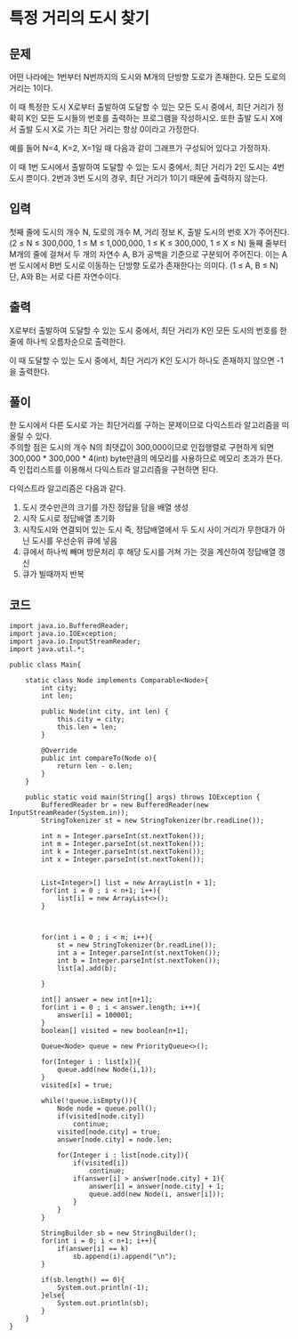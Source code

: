 # 특정 거리의 도시 찾기
 
## 문제
어떤 나라에는 1번부터 N번까지의 도시와 M개의 단방향 도로가 존재한다. 모든 도로의 거리는 1이다.

이 때 특정한 도시 X로부터 출발하여 도달할 수 있는 모든 도시 중에서, 최단 거리가 정확히 K인 모든 도시들의 번호를 출력하는 프로그램을 작성하시오. 또한 출발 도시 X에서 출발 도시 X로 가는 최단 거리는 항상 0이라고 가정한다.

예를 들어 N=4, K=2, X=1일 때 다음과 같이 그래프가 구성되어 있다고 가정하자.



이 때 1번 도시에서 출발하여 도달할 수 있는 도시 중에서, 최단 거리가 2인 도시는 4번 도시 뿐이다.  2번과 3번 도시의 경우, 최단 거리가 1이기 때문에 출력하지 않는다.

## 입력
첫째 줄에 도시의 개수 N, 도로의 개수 M, 거리 정보 K, 출발 도시의 번호 X가 주어진다. (2 ≤ N ≤ 300,000, 1 ≤ M ≤ 1,000,000, 1 ≤ K ≤ 300,000, 1 ≤ X ≤ N) 둘째 줄부터 M개의 줄에 걸쳐서 두 개의 자연수 A, B가 공백을 기준으로 구분되어 주어진다. 이는 A번 도시에서 B번 도시로 이동하는 단방향 도로가 존재한다는 의미다. (1 ≤ A, B ≤ N) 단, A와 B는 서로 다른 자연수이다.

## 출력
X로부터 출발하여 도달할 수 있는 도시 중에서, 최단 거리가 K인 모든 도시의 번호를 한 줄에 하나씩 오름차순으로 출력한다.

이 때 도달할 수 있는 도시 중에서, 최단 거리가 K인 도시가 하나도 존재하지 않으면 -1을 출력한다.

## 풀이
한 도시에서 다른 도시로 가는 최단거리를 구하는 문제이므로 다익스트라 알고리즘을 떠올릴 수 있다.  
주의할 점은 도시의 개수 N의 최댓값이 300,000이므로 인접행렬로 구현하게 되면 300,000 * 300,000 * 4(int) byte만큼의 메모리를 사용하므로 메모리 초과가 뜬다.  
즉 인접리스트를 이용해서 다익스트라 알고리즘을 구현하면 된다.  

다익스트라 알고리즘은 다음과 같다.
1. 도시 갯수만큰의 크기를 가진 정답을 담을 배열 생성
2. 시작 도시로 정답배열 초기화
3. 시작도시와 연결되어 있는 도시 즉, 정답배열에서 두 도시 사이 거리가 무한대가 아닌 도시를 우선순위 큐에 넣음
4. 큐에서 하나씩 빼며 방문처리 후 해당 도시를 거쳐 가는 것을 계산하여 정답배열 갱신
5. 큐가 빌때까지 반복

## 코드
```
import java.io.BufferedReader;
import java.io.IOException;
import java.io.InputStreamReader;
import java.util.*;

public class Main{

    static class Node implements Comparable<Node>{
        int city;
        int len;

        public Node(int city, int len) {
            this.city = city;
            this.len = len;
        }

        @Override
        public int compareTo(Node o){
            return len - o.len;
        }
    }

    public static void main(String[] args) throws IOException {
        BufferedReader br = new BufferedReader(new InputStreamReader(System.in));
        StringTokenizer st = new StringTokenizer(br.readLine());

        int n = Integer.parseInt(st.nextToken());
        int m = Integer.parseInt(st.nextToken());
        int k = Integer.parseInt(st.nextToken());
        int x = Integer.parseInt(st.nextToken());


        List<Integer>[] list = new ArrayList[n + 1];
        for(int i = 0 ; i < n+1; i++){
            list[i] = new ArrayList<>();
        }



        for(int i = 0 ; i < m; i++){
            st = new StringTokenizer(br.readLine());
            int a = Integer.parseInt(st.nextToken());
            int b = Integer.parseInt(st.nextToken());
            list[a].add(b);

        }

        int[] answer = new int[n+1];
        for(int i = 0 ; i < answer.length; i++){
            answer[i] = 100001;
        }
        boolean[] visited = new boolean[n+1];

        Queue<Node> queue = new PriorityQueue<>();

        for(Integer i : list[x]){
            queue.add(new Node(i,1));
        }
        visited[x] = true;

        while(!queue.isEmpty()){
            Node node = queue.poll();
            if(visited[node.city])
                continue;
            visited[node.city] = true;
            answer[node.city] = node.len;

            for(Integer i : list[node.city]){
                if(visited[i])
                    continue;
                if(answer[i] > answer[node.city] + 1){
                    answer[i] = answer[node.city] + 1;
                    queue.add(new Node(i, answer[i]));
                }
            }
        }

        StringBuilder sb = new StringBuilder();
        for(int i = 0; i < n+1; i++){
            if(answer[i] == k)
                sb.append(i).append("\n");
        }

        if(sb.length() == 0){
            System.out.println(-1);
        }else{
            System.out.println(sb);
        }
    }
}
```
